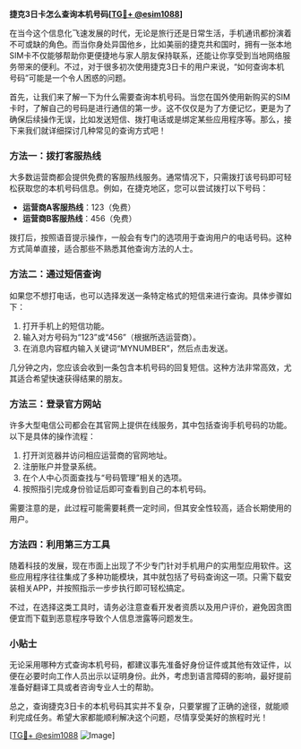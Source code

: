 **捷克3日卡怎么查询本机号码[[TG💪+ @esim1088](https://t.me/s/esim1088)]**

在当今这个信息化飞速发展的时代，无论是旅行还是日常生活，手机通讯都扮演着不可或缺的角色。而当你身处异国他乡，比如美丽的捷克共和国时，拥有一张本地SIM卡不仅能够帮助你更便捷地与家人朋友保持联系，还能让你享受到当地网络服务带来的便利。不过，对于很多初次使用捷克3日卡的用户来说，“如何查询本机号码”可能是一个令人困惑的问题。

首先，让我们来了解一下为什么需要查询本机号码。当您在国外使用新购买的SIM卡时，了解自己的号码是进行通信的第一步。这不仅仅是为了方便记忆，更是为了确保后续操作无误，比如发送短信、拨打电话或是绑定某些应用程序等。那么，接下来我们就详细探讨几种常见的查询方式吧！

### 方法一：拨打客服热线

大多数运营商都会提供免费的客服热线服务。通常情况下，只需拨打该号码即可轻松获取您的本机号码信息。例如，在捷克地区，您可以尝试拨打以下号码：

- **运营商A客服热线**：123（免费）
- **运营商B客服热线**：456（免费）

拨打后，按照语音提示操作，一般会有专门的选项用于查询用户的电话号码。这种方式简单直接，适合那些不熟悉其他查询方法的人士。

### 方法二：通过短信查询

如果您不想打电话，也可以选择发送一条特定格式的短信来进行查询。具体步骤如下：

1. 打开手机上的短信功能。
2. 输入对方号码为“123”或“456”（根据所选运营商）。
3. 在消息内容框内输入关键词“MYNUMBER”，然后点击发送。

几分钟之内，您应该会收到一条包含本机号码的回复短信。这种方法非常高效，尤其适合希望快速获得结果的朋友。

### 方法三：登录官方网站

许多大型电信公司都会在其官网上提供在线服务，其中包括查询手机号码的功能。以下是具体的操作流程：

1. 打开浏览器并访问相应运营商的官网地址。
2. 注册账户并登录系统。
3. 在个人中心页面查找与“号码管理”相关的选项。
4. 按照指引完成身份验证后即可查看到自己的本机号码。

需要注意的是，此过程可能需要耗费一定时间，但其安全性较高，适合长期使用的用户。

### 方法四：利用第三方工具

随着科技的发展，现在市面上出现了不少专门针对手机用户的实用型应用软件。这些应用程序往往集成了多种功能模块，其中就包括了号码查询这一项。只需下载安装相关APP，并按照指示一步步执行即可轻松搞定。

不过，在选择这类工具时，请务必注意查看开发者资质以及用户评价，避免因贪图便宜而下载到恶意程序导致个人信息泄露等问题发生。

### 小贴士

无论采用哪种方式查询本机号码，都建议事先准备好身份证件或其他有效证件，以便在必要时向工作人员出示以证明身份。此外，考虑到语言障碍的影响，最好提前准备好翻译工具或者咨询专业人士的帮助。

总之，查询捷克3日卡的本机号码其实并不复杂，只要掌握了正确的途径，就能顺利完成任务。希望大家都能顺利解决这个问题，尽情享受美好的旅程时光！

[[TG💪+ @esim1088](https://t.me/s/esim1088) ![Image](https://i.postimg.cc/4NQfJmqS/Snipaste-2025-05-13-00-14-12.png)]